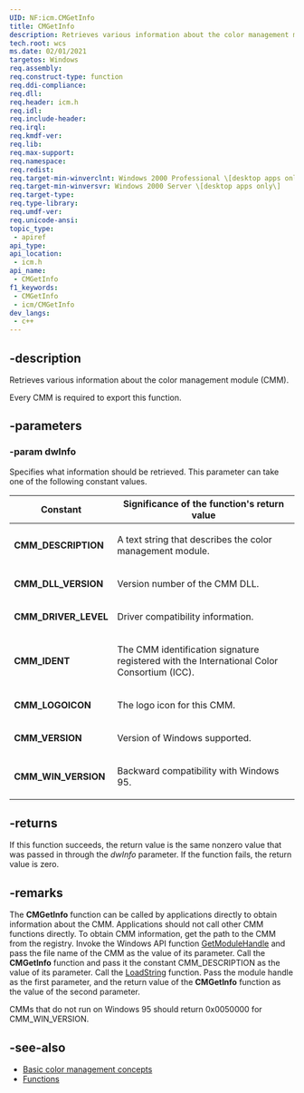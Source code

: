 ```yaml
---
UID: NF:icm.CMGetInfo
title: CMGetInfo
description: Retrieves various information about the color management module (CMM).
tech.root: wcs
ms.date: 02/01/2021
targetos: Windows
req.assembly: 
req.construct-type: function
req.ddi-compliance: 
req.dll: 
req.header: icm.h
req.idl: 
req.include-header: 
req.irql: 
req.kmdf-ver: 
req.lib: 
req.max-support: 
req.namespace: 
req.redist: 
req.target-min-winverclnt: Windows 2000 Professional \[desktop apps only\]
req.target-min-winversvr: Windows 2000 Server \[desktop apps only\]
req.target-type: 
req.type-library: 
req.umdf-ver: 
req.unicode-ansi: 
topic_type:
 - apiref
api_type:
api_location:
 - icm.h
api_name:
 - CMGetInfo
f1_keywords:
 - CMGetInfo
 - icm/CMGetInfo
dev_langs:
 - c++
---
```


## -description

Retrieves various information about the color management module (CMM).

Every CMM is required to export this function.

## -parameters

### -param dwInfo

Specifies what information should be retrieved. This parameter can take one of the following constant values.

<table>
<colgroup>
<col />
<col />
</colgroup>
<thead>
<tr class="header">
<th>Constant</th>
<th>Significance of the function's return value</th>
</tr>
</thead>
<tbody>
<tr class="odd">
<td><span id="CMM_DESCRIPTION"></span><span id="cmm_description"></span>
<strong>CMM_DESCRIPTION</strong></td>
<td><p>A text string that describes the color management module.</p></td>
</tr>
<tr class="even">
<td><span id="CMM_DLL_VERSION"></span><span id="cmm_dll_version"></span>
<strong>CMM_DLL_VERSION</strong></td>
<td><p>Version number of the CMM DLL.</p></td>
</tr>
<tr class="odd">
<td><span id="CMM_DRIVER_LEVEL"></span><span id="cmm_driver_level"></span>
<strong>CMM_DRIVER_LEVEL</strong></td>
<td><p>Driver compatibility information.</p></td>
</tr>
<tr class="even">
<td><span id="CMM_IDENT"></span><span id="cmm_ident"></span>
<strong>CMM_IDENT</strong></td>
<td><p>The CMM identification signature registered with the International Color Consortium (ICC).</p></td>
</tr>
<tr class="odd">
<td><span id="CMM_LOGOICON"></span><span id="cmm_logoicon"></span>
<strong>CMM_LOGOICON</strong></td>
<td><p>The logo icon for this CMM.</p></td>
</tr>
<tr class="even">
<td><span id="CMM_VERSION"></span><span id="cmm_version"></span>
<strong>CMM_VERSION</strong></td>
<td><p>Version of Windows supported.</p></td>
</tr>
<tr class="odd">
<td><span id="CMM_WIN_VERSION"></span><span id="cmm_win_version"></span>
<strong>CMM_WIN_VERSION</strong></td>
<td><p>Backward compatibility with Windows 95.</p></td>
</tr>
</tbody>
</table>

## -returns

If this function succeeds, the return value is the same nonzero value that was passed in through the *dwInfo* parameter. If the function fails, the return value is zero.

## -remarks

The **CMGetInfo** function can be called by applications directly to obtain information about the CMM. Applications should not call other CMM functions directly. To obtain CMM information, get the path to the CMM from the registry. Invoke the Windows API function [GetModuleHandle](../libloaderapi/nf-libloaderapi-getmodulehandlea.md) and pass the file name of the CMM as the value of its parameter. Call the **CMGetInfo** function and pass it the constant CMM\_DESCRIPTION as the value of its parameter. Call the [LoadString](../winuser/nf-winuser-loadstringa.md) function. Pass the module handle as the first parameter, and the return value of the **CMGetInfo** function as the value of the second parameter.

CMMs that do not run on Windows 95 should return 0x0050000 for CMM\_WIN\_VERSION.

## -see-also

* [Basic color management concepts](/windows/win32/wcs/basic-color-management-concepts)
* [Functions](/windows/win32/wcs/functions)
